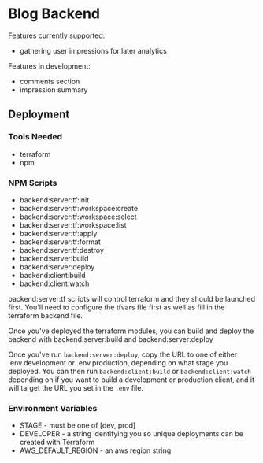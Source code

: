  # Blog Backend
 
Features currently supported:

* gathering user impressions for later analytics

Features in development:

* comments section
* impression summary

## Deployment 
### Tools Needed
* terraform
* npm

### NPM Scripts
* backend:server:tf:init
* backend:server:tf:workspace:create
* backend:server:tf:workspace:select
* backend:server:tf:workspace:list
* backend:server:tf:apply
* backend:server:tf:format
* backend:server:tf:destroy
* backend:server:build
* backend:server:deploy
* backend:client:build
* backend:client:watch

backend:server:tf scripts will control terraform and they should be launched first.
You'll need to configure the tfvars file first as well as fill in the terraform backend file.

Once you've deployed the terraform modules, you can build and deploy the backend with backend:server:build and backend:server:deploy

Once you've run `backend:server:deploy`, copy the URL to one of either .env.development or .env.production, depending on what stage you deployed.
You can then run `backend:client:build` or `backend:client:watch` depending on if you want to build a development or production client, and it will target the URL you set in the `.env` file.

### Environment Variables
* STAGE - must be one of [dev, prod]
* DEVELOPER - a string identifying you so unique deployments can be created with Terraform
* AWS_DEFAULT_REGION - an aws region string
